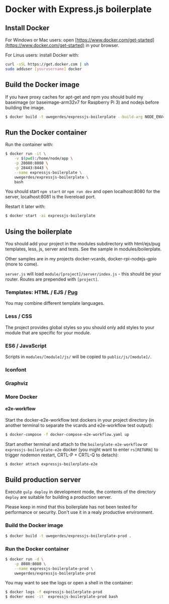 # Docker with Express.js boilerplate

## Install Docker

For Windows or Mac users: open [https://www.docker.com/get-started](https://www.docker.com/get-started) in your browser.

For Linus users: install Docker with:

```bash
curl -sSL https://get.docker.com | sh
sudo adduser [yourusername] docker
```

## Build the Docker image

If you have proxy caches for apt-get and npm you should build my baseimage (or baseimage-arm32v7 for Raspberry Pi 3) and nodejs before building the image.

```bash
$ docker build -t uwegerdes/expressjs-boilerplate --build-arg NODE_ENV="development" .
```

## Run the Docker container

Run the container with:

```bash
$ docker run -it \
	-v $(pwd):/home/node/app \
	-p 28080:8080 \
	-p 28443:8443 \
	--name expressjs-boilerplate \
	uwegerdes/expressjs-boilerplate \
	bash
```

You should start `npm start` or `npm run dev` and open localhost:8080 for the server, localhost:8081 is the livereload port.

Restart it later with:

```bash
$ docker start -ai expressjs-boilerplate
```

## Using the boilerplate

You should add your project in the modules subdirectory with html/ejs/pug templates, less, js, server and tests. See the sample in modules/boilerplate.

Other samples are in my projects docker-vcards, docker-rpi-nodejs-gpio (more to come).

`server.js` will load `module/[project]/server/index.js` - this should be your router. Routes are prepended with `[project]`.

### Templates: HTML / EJS / [Pug](https://pugjs.org/)

You may combine different template languages.

### Less / CSS

The project provides global styles so you should only add styles to your module that are specific for your module.

### ES6 / JavaScript

Scripts in `modules/[module]/js/` will be copied to `public/js/[module]/`.

### Iconfont

### Graphviz

### More Docker

#### e2e-workflow

Start the docker-e2e-workflow test dockers in your project directory (in another terminal to separate the vcards and e2e-workflow test output):

```bash
$ docker-compose -f docker-compose-e2e-workflow.yaml up
```

Start another terminal and attach to the `boilerplate-e2e-workflow` or `expressjs-boilerplate-e2e` docker (you might want to enter `rs[RETURN]` to trigger nodemon restart, CRTL-P + CRTL-Q to detach):

```bash
$ docker attach expressjs-boilerplate-e2e
```
## Build production server

Execute `gulp deploy` in development mode, the contents of the directory `deploy` are suitable for building a production server.

Please keep in mind that this boilerplate has not been tested for performance or security. Don't use it in a realy productive environment.

### Build the Docker image

```bash
$ docker build -t uwegerdes/expressjs-boilerplate-prod .
```

### Run the Docker container

```bash
$ docker run -d \
	-p 8080:8080 \
	--name expressjs-boilerplate-prod \
	uwegerdes/expressjs-boilerplate-prod
```

You may want to see the logs or open a shell in the container:

```bash
$ docker logs -f expressjs-boilerplate-prod
$ docker exec -it  expressjs-boilerplate-prod bash
```
